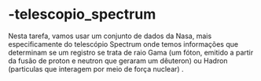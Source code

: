 # -telescopio_spectrum
Nesta tarefa, vamos usar um conjunto de dados da Nasa, mais especificamente do telescópio Spectrum onde temos informações que determinam se um registro se trata de raio Gama (um fóton, emitido a partir da fusão de proton e neutron que geraram um dêuteron) ou Hadron (particulas que interagem por meio de força nuclear) .
